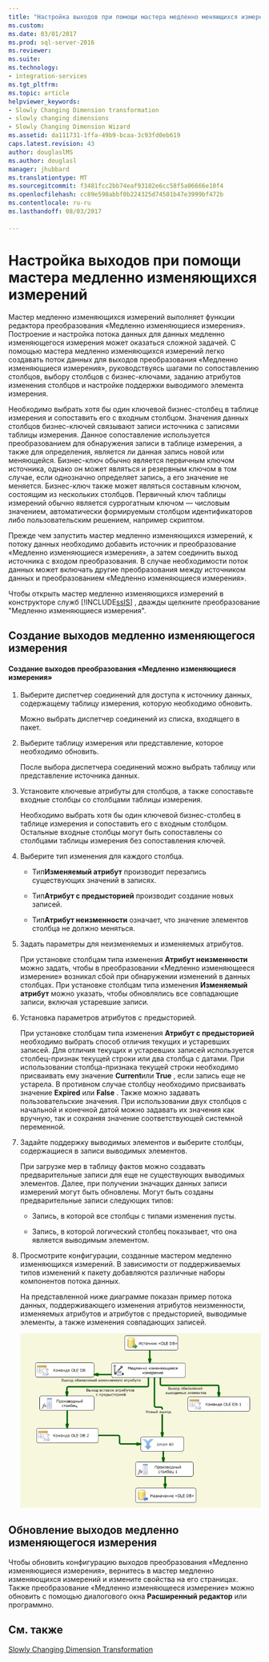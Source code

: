 ```yaml
---
title: "Настройка выходов при помощи мастера медленно меняющихся измерений | Документы Microsoft"
ms.custom: 
ms.date: 03/01/2017
ms.prod: sql-server-2016
ms.reviewer: 
ms.suite: 
ms.technology:
- integration-services
ms.tgt_pltfrm: 
ms.topic: article
helpviewer_keywords:
- Slowly Changing Dimension transformation
- slowly changing dimensions
- Slowly Changing Dimension Wizard
ms.assetid: da111731-1ffa-49b9-bcaa-3c93fd0eb619
caps.latest.revision: 43
author: douglaslMS
ms.author: douglasl
manager: jhubbard
ms.translationtype: MT
ms.sourcegitcommit: f3481fcc2bb74eaf93182e6cc58f5a06666e10f4
ms.openlocfilehash: cc89e598abbf0b224325d74501b47e3999bf472b
ms.contentlocale: ru-ru
ms.lasthandoff: 08/03/2017

---
```

# <a name="configure-outputs-using-the-slowly-changing-dimension-wizard"></a>Настройка выходов при помощи мастера медленно изменяющихся измерений
  Мастер медленно изменяющихся измерений выполняет функции редактора преобразования «Медленно изменяющиеся измерения». Построение и настройка потока данных для данных медленно изменяющегося измерения может оказаться сложной задачей. С помощью мастера медленно изменяющихся измерений легко создавать поток данных для выходов преобразования «Медленно изменяющиеся измерения», руководствуясь шагами по сопоставлению столбцов, выбору столбцов с бизнес-ключами, заданию атрибутов изменения столбцов и настройке поддержки выводимого элемента измерения.  
  
 Необходимо выбрать хотя бы один ключевой бизнес-столбец в таблице измерения и сопоставить его с входным столбцом. Значения данных столбцов бизнес-ключей связывают записи источника с записями таблицы измерения. Данное сопоставление используется преобразованием для обнаружения записи в таблице измерения, а также для определения, является ли данная запись новой или меняющейся. Бизнес-ключ обычно является первичным ключом источника, однако он может являться и резервным ключом в том случае, если однозначно определяет запись, а его значение не меняется. Бизнес-ключ также может являться составным ключом, состоящим из нескольких столбцов. Первичный ключ таблицы измерений обычно является суррогатным ключом — числовым значением, автоматически формируемым столбцом идентификаторов либо пользовательским решением, например скриптом.  
  
 Прежде чем запустить мастер медленно изменяющихся измерений, к потоку данных необходимо добавить источник и преобразование «Медленно изменяющиеся измерения», а затем соединить выход источника с входом преобразования. В случае необходимости поток данных может включать другие преобразования между источником данных и преобразованием «Медленно изменяющиеся измерения».  
  
 Чтобы открыть мастер медленно изменяющихся измерений в конструкторе служб [!INCLUDE[ssIS](../../../includes/ssis-md.md)] , дважды щелкните преобразование "Медленно изменяющиеся измерения".  
  
## <a name="creating-slowly-changing-dimension-outputs"></a>Создание выходов медленно изменяющегося измерения  
  
#### <a name="to-create-slowly-changing-dimension-transformation-outputs"></a>Создание выходов преобразования «Медленно изменяющиеся измерения»  
  
1.  Выберите диспетчер соединений для доступа к источнику данных, содержащему таблицу измерения, которую необходимо обновить.  
  
     Можно выбрать диспетчер соединений из списка, входящего в пакет.  
  
2.  Выберите таблицу измерения или представление, которое необходимо обновить.  
  
     После выбора диспетчера соединений можно выбрать таблицу или представление источника данных.  
  
3.  Установите ключевые атрибуты для столбцов, а также сопоставьте входные столбцы со столбцами таблицы измерения.  
  
     Необходимо выбрать хотя бы один ключевой бизнес-столбец в таблице измерения и сопоставить его с входным столбцом. Остальные входные столбцы могут быть сопоставлены со столбцами таблицы измерения без сопоставления ключей.  
  
4.  Выберите тип изменения для каждого столбца.  
  
    -   Тип**Изменяемый атрибут** производит перезапись существующих значений в записях.  
  
    -   Тип**Атрибут с предысторией** производит создание новых записей.  
  
    -   Тип**Атрибут неизменности** означает, что значение элементов столбца не должно меняться.  
  
5.  Задать параметры для неизменяемых и изменяемых атрибутов.  
  
     При установке столбцам типа изменения **Атрибут неизменности** можно задать, чтобы в преобразовании «Медленно изменяющееся измерение» возникал сбой при обнаружении изменений в данных столбцах. При установке столбцам типа изменения **Изменяемый атрибут** можно указать, чтобы обновлялись все совпадающие записи, включая устаревшие записи.  
  
6.  Установка параметров атрибутов с предысторией.  
  
     При установке столбцам типа изменения **Атрибут с предысторией** необходимо выбрать способ отличия текущих и устаревших записей. Для отличия текущих и устаревших записей используется столбец-признак текущей строки или два столбца с датами. При использовании столбца-признака текущей строки необходимо присваивать ему значение **Current**или **True** , если запись еще не устарела. В противном случае столбцу необходимо присваивать значение **Expired** или **False** . Также можно задавать пользовательские значения. При использовании двух столбцов с начальной и конечной датой можно задавать их значения как вручную, так и сохраняя значение соответствующей системной переменной.  
  
7.  Задайте поддержку выводимых элементов и выберите столбцы, содержащиеся в записи выводимых элементов.  
  
     При загрузке мер в таблицу фактов можно создавать предварительные записи для еще не существующих выводимых элементов. Далее, при получении значащих данных записи измерений могут быть обновлены. Могут быть созданы предварительные записи следующих типов:  
  
    -   Запись, в которой все столбцы с типами изменения пусты.  
  
    -   Запись, в которой логический столбец показывает, что она является выводимым элементом.  
  
8.  Просмотрите конфигурации, созданные мастером медленно изменяющихся измерений. В зависимости от поддерживаемых типов изменений к пакету добавляются различные наборы компонентов потока данных.  
  
     На представленной ниже диаграмме показан пример потока данных, поддерживающего изменения атрибутов неизменности, изменяемых атрибутов и атрибутов с предысторией, выводимые элементы, а также изменения совпадающих записей.  
  
     ![Поток данных из мастера медленно изменяющихся измерений](../../../integration-services/data-flow/transformations/media/dimensionwizard.gif "поток данных из мастера медленно изменяющихся измерений")  
  
## <a name="updating-slowly-changing-dimension-outputs"></a>Обновление выходов медленно изменяющегося измерения  
 Чтобы обновить конфигурацию выходов преобразования «Медленно изменяющиеся измерения», вернитесь в мастер медленно изменяющихся измерений и измените свойства на его страницах. Также преобразование «Медленно изменяющееся измерение» можно обновить с помощью диалогового окна **Расширенный редактор** или программно.  
  
## <a name="see-also"></a>См. также  
 [Slowly Changing Dimension Transformation](../../../integration-services/data-flow/transformations/slowly-changing-dimension-transformation.md)  
  
  

